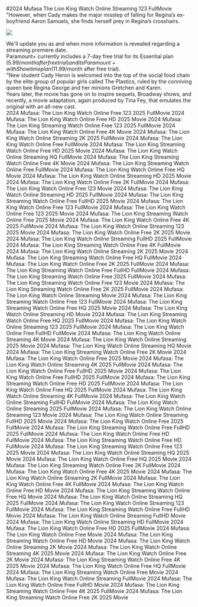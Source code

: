 #2024 Mufasa The Lion King Watch Online Streaming 123 FullMovie  
"However, when Cady makes the major misstep of falling for Regina’s ex-boyfriend Aaron Samuels, she finds herself prey in Regina’s crosshairs.  
  
[![](https://i.imgur.com/qSNzIqt.png)](https://movie.rssnews.media/ejkoQeg.php)  
  
We'll update you as and when more information is revealed regarding a streaming premiere date.  
Paramount+ currently includes a 7-day free trial for its Essential plan ($5.99/month after free trial) and its Paramount+ with Showtime plan ($11.99/month after free trial).  
"New student Cady Heron is welcomed into the top of the social food chain by the elite group of popular girls called The Plastics, ruled by the conniving queen bee Regina George and her minions Gretchen and Karen.  
Years later, the movie has gone on to inspire sequels, Broadway shows, and recently, a movie adaptation, again produced by Tina Fey, that emulates the original with an all-new cast.  
2024 Mufasa: The Lion King Watch Online Free 123 2025 FullMovie
2024 Mufasa: The Lion King Watch Online Free HD 2025 Movie
2024 Mufasa: The Lion King Streaming Watch Online Free 123 2025 FullMovie
2024 Mufasa: The Lion King Watch Online Free 4K Movie
2024 Mufasa: The Lion King Watch Online Streaming 2K 2025 FullMovie
2024 Mufasa: The Lion King Watch Online Free FullMovie
2024 Mufasa: The Lion King Streaming Watch Online Free HD 2025 Movie
2024 Mufasa: The Lion King Watch Online Streaming HQ FullMovie
2024 Mufasa: The Lion King Streaming Watch Online Free 4K Movie
2024 Mufasa: The Lion King Streaming Watch Online Free FullMovie
2024 Mufasa: The Lion King Watch Online Free HQ Movie
2024 Mufasa: The Lion King Watch Online Streaming HD 2025 Movie
2024 Mufasa: The Lion King Watch Online Free 2K FullMovie
2024 Mufasa: The Lion King Watch Online Free 123 Movie
2024 Mufasa: The Lion King Watch Online Streaming HD 2025 FullMovie
2024 Mufasa: The Lion King Streaming Watch Online Free FullHD 2025 Movie
2024 Mufasa: The Lion King Watch Online Free 123 FullMovie
2024 Mufasa: The Lion King Watch Online Free 123 2025 Movie
2024 Mufasa: The Lion King Streaming Watch Online Free 2025 Movie
2024 Mufasa: The Lion King Watch Online Free 4K 2025 FullMovie
2024 Mufasa: The Lion King Watch Online Streaming 123 2025 Movie
2024 Mufasa: The Lion King Watch Online Free 2K 2025 Movie
2024 Mufasa: The Lion King Watch Online Streaming FullHD 2025 FullMovie
2024 Mufasa: The Lion King Streaming Watch Online Free 4K FullMovie
2024 Mufasa: The Lion King Watch Online Streaming 2K 2025 Movie
2024 Mufasa: The Lion King Streaming Watch Online Free HQ FullMovie
2024 Mufasa: The Lion King Watch Online Free 2K 2025 FullMovie
2024 Mufasa: The Lion King Streaming Watch Online Free FullHD FullMovie
2024 Mufasa: The Lion King Streaming Watch Online Free 2025 FullMovie
2024 Mufasa: The Lion King Streaming Watch Online Free 123 Movie
2024 Mufasa: The Lion King Streaming Watch Online Free 2K 2025 FullMovie
2024 Mufasa: The Lion King Watch Online Streaming Movie
2024 Mufasa: The Lion King Streaming Watch Online Free 123 FullMovie
2024 Mufasa: The Lion King Streaming Watch Online Free HQ 2025 Movie
2024 Mufasa: The Lion King Watch Online Streaming HD Movie
2024 Mufasa: The Lion King Streaming Watch Online Free HQ 2025 FullMovie
2024 Mufasa: The Lion King Watch Online Streaming 123 2025 FullMovie
2024 Mufasa: The Lion King Watch Online Free FullHD FullMovie
2024 Mufasa: The Lion King Watch Online Streaming 4K Movie
2024 Mufasa: The Lion King Watch Online Streaming 2025 Movie
2024 Mufasa: The Lion King Watch Online Streaming HQ Movie
2024 Mufasa: The Lion King Streaming Watch Online Free 2K Movie
2024 Mufasa: The Lion King Watch Online Free 2025 Movie
2024 Mufasa: The Lion King Watch Online Streaming 4K 2025 FullMovie
2024 Mufasa: The Lion King Watch Online Free FullHD 2025 Movie
2024 Mufasa: The Lion King Watch Online Free FullHD 2025 FullMovie
2024 Mufasa: The Lion King Streaming Watch Online Free HD 2025 FullMovie
2024 Mufasa: The Lion King Watch Online Free HQ 2025 FullMovie
2024 Mufasa: The Lion King Watch Online Streaming 4K FullMovie
2024 Mufasa: The Lion King Watch Online Streaming FullHD FullMovie
2024 Mufasa: The Lion King Watch Online Streaming 2025 FullMovie
2024 Mufasa: The Lion King Watch Online Streaming 123 Movie
2024 Mufasa: The Lion King Watch Online Streaming FullHD 2025 Movie
2024 Mufasa: The Lion King Watch Online Free 2025 FullMovie
2024 Mufasa: The Lion King Streaming Watch Online Free FullHD 2025 FullMovie
2024 Mufasa: The Lion King Watch Online Free HD FullMovie
2024 Mufasa: The Lion King Streaming Watch Online Free HD FullMovie
2024 Mufasa: The Lion King Streaming Watch Online Free 123 2025 Movie
2024 Mufasa: The Lion King Watch Online Streaming HQ 2025 Movie
2024 Mufasa: The Lion King Watch Online Free HQ 2025 Movie
2024 Mufasa: The Lion King Streaming Watch Online Free 2K FullMovie
2024 Mufasa: The Lion King Watch Online Free 4K 2025 Movie
2024 Mufasa: The Lion King Watch Online Streaming 2K FullMovie
2024 Mufasa: The Lion King Watch Online Free 4K FullMovie
2024 Mufasa: The Lion King Watch Online Free HD Movie
2024 Mufasa: The Lion King Streaming Watch Online Free HQ Movie
2024 Mufasa: The Lion King Watch Online Streaming HQ 2025 FullMovie
2024 Mufasa: The Lion King Watch Online Streaming 123 FullMovie
2024 Mufasa: The Lion King Streaming Watch Online Free FullHD Movie
2024 Mufasa: The Lion King Watch Online Streaming FullHD Movie
2024 Mufasa: The Lion King Watch Online Streaming HD FullMovie
2024 Mufasa: The Lion King Watch Online Free HD 2025 FullMovie
2024 Mufasa: The Lion King Watch Online Free Movie
2024 Mufasa: The Lion King Streaming Watch Online Free HD Movie
2024 Mufasa: The Lion King Watch Online Streaming 2K Movie
2024 Mufasa: The Lion King Watch Online Streaming 4K 2025 Movie
2024 Mufasa: The Lion King Watch Online Free 2K Movie
2024 Mufasa: The Lion King Streaming Watch Online Free 4K 2025 Movie
2024 Mufasa: The Lion King Watch Online Free HQ FullMovie
2024 Mufasa: The Lion King Streaming Watch Online Free Movie
2024 Mufasa: The Lion King Watch Online Streaming FullMovie
2024 Mufasa: The Lion King Watch Online Free FullHD Movie
2024 Mufasa: The Lion King Streaming Watch Online Free 4K 2025 FullMovie
2024 Mufasa: The Lion King Streaming Watch Online Free 2K 2025 Movie